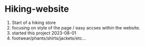 # Hiking-website
1. Start of a hiking store
2. focusing on style of the page / easy accses within the website.
3. started this project 2023-08-01
4. footwear/phants/shirts/jackets/etc...
